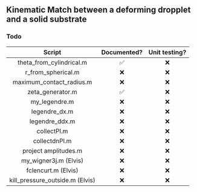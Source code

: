 ## Kinematic Match between a deforming dropplet and a solid substrate

### Todo
| Script                     | Documented?      | Unit testing? |
| :----:                     | :--------:       | :-----------: |
| theta_from_cylindrical.m   |:white_check_mark:| :x:           |
| r_from_spherical.m         | :x:              | :x:           |
| maximum_contact_radius.m   | :x:              | :x:           |
| zeta_generator.m           |:white_check_mark:| :x:           |
| my_legendre.m              | :x:              | :x:           |
| legendre_dx.m              | :x:              | :x:           |
| legendre_ddx.m             | :x:              | :x:           |
| collectPl.m                | :x:              | :x:           |
| collectdnPl.m              | :x:              | :x:           |
| project amplitudes.m       | :x:              | :x:           |
| my_wigner3j.m (Elvis)      | :x:              | :x:           |
| fclencurt.m (Elvis)        | :x:              | :x:           |
| kill_pressure_outside.m (Elvis)| :x:          | :x:           |
